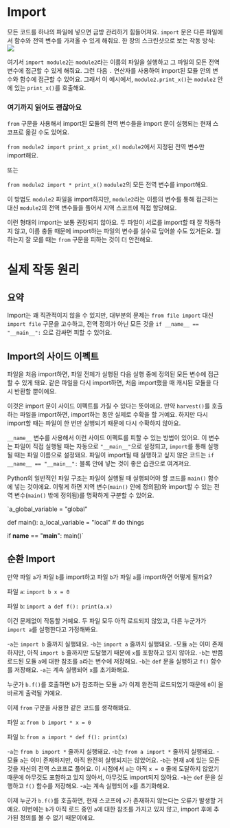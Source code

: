 # Import
모든 코드를 하나의 파일에 넣으면 금방 관리하기 힘들어져요. 
`import` 문은 다른 파일에서 함수와 전역 변수를 가져올 수 있게 해줘요.
한 장의 스크린샷으로 보는 작동 방식:
![](ImportsInOnePicture400)

여기서 `import module2`는 `module2`라는 이름의 파일을 실행하고 그 파일의 모든 전역 변수에 접근할 수 있게 해줘요.
그런 다음 `.` 연산자를 사용하여 import된 모듈 안의 변수와 함수에 접근할 수 있어요.
그래서 이 예시에서, `module2.print_x()`는 `module2` 안에 있는 `print_x()`를 호출해요.

### 여기까지 읽어도 괜찮아요

`from` 구문을 사용해서 import된 모듈의 전역 변수들을 import 문이 실행되는 현재 스코프로 옮길 수도 있어요.

`from module2 import print_x
print_x()`
`module2`에서 지정된 전역 변수만 import해요.

또는

`from module2 import *
print_x()`
`module2`의 모든 전역 변수를 import해요.

이 방법도 `module2` 파일을 import하지만, `module2`라는 이름의 변수를 통해 접근하는 대신 `module2`의 전역 변수들을 풀어서 지역 스코프에 직접 할당해요.

이런 형태의 import는 보통 권장되지 않아요. 두 파일이 서로를 import할 때 잘 작동하지 않고, 이름 충돌 때문에 import하는 파일의 변수를 실수로 덮어쓸 수도 있거든요. 뭘 하는지 잘 모를 때는 `from` 구문을 피하는 것이 더 안전해요.

# 실제 작동 원리

## 요약
Import는 꽤 직관적이지 않을 수 있지만, 대부분의 문제는 `from file import` 대신 `import file` 구문을 고수하고, 전역 정의가 아닌 모든 것을
`if __name__ == "__main__":`
으로 감싸면 피할 수 있어요.

## Import의 사이드 이펙트
파일을 처음 import하면, 파일 전체가 실행된 다음 실행 중에 정의된 모든 변수에 접근할 수 있게 돼요.
같은 파일을 다시 import하면, 처음 import했을 때 캐시된 모듈을 다시 반환할 뿐이에요.

이것은 import 문이 사이드 이펙트를 가질 수 있다는 뜻이에요. 만약 `harvest()`를 호출하는 파일을 import하면, import하는 동안 실제로 수확을 할 거예요. 하지만 다시 import할 때는 파일이 한 번만 실행되기 때문에 다시 수확하지 않아요.

`__name__` 변수를 사용해서 이런 사이드 이펙트를 피할 수 있는 방법이 있어요. 이 변수는 파일이 직접 실행될 때는 자동으로 `"__main__"`으로 설정되고, `import`를 통해 실행될 때는 파일 이름으로 설정돼요.
파일이 import될 때 실행하고 싶지 않은 코드는 `if __name__ == "__main__":` 블록 안에 넣는 것이 좋은 습관으로 여겨져요.

Python의 일반적인 파일 구조는 파일이 실행될 때 실행되어야 할 코드를 `main()` 함수에 넣는 것이에요. 이렇게 하면 지역 변수(`main()` 안에 정의됨)와 import할 수 있는 전역 변수(`main()` 밖에 정의됨)를 명확하게 구분할 수 있어요.

`a_global_variable = "global"

def main():
    a_local_variable = "local"
    # do things

if __name__ == "__main__":
    main()`

## 순환 Import
만약 파일 `a`가 파일 `b`를 import하고 파일 `b`가 파일 `a`를 import하면 어떻게 될까요?

파일 `a`:
`import b
x = 0`

파일 `b`:
`import a
def f():
    print(a.x)`

이건 문제없이 작동할 거예요. 두 파일 모두 아직 로드되지 않았고, 다른 누군가가 `import a`를 실행한다고 가정해봐요.

-`a`는 `import b` 줄까지 실행돼요.
-`b`는 `import a` 줄까지 실행돼요.
-모듈 `a`는 이미 존재하지만, 아직 `import b` 줄까지만 도달했기 때문에 `x`를 포함하고 있지 않아요.
-`b`는 반쯤 로드된 모듈 `a`에 대한 참조를 `a`라는 변수에 저장해요.
-`b`는 `def` 문을 실행하고 `f()` 함수를 저장해요.
-`a`는 계속 실행되어 `x`를 초기화해요.

누군가 `b.f()`를 호출하면 `b`가 참조하는 모듈 `a`가 이제 완전히 로드되었기 때문에 `0`이 올바르게 출력될 거예요.

이제 `from` 구문을 사용한 같은 코드를 생각해봐요.

파일 `a`:
`from b import *
x = 0`

파일 `b`:
`from a import *
def f():
    print(x)`

-`a`는 `from b import *` 줄까지 실행돼요.
-`b`는 `from a import *` 줄까지 실행돼요.
-모듈 `a`는 이미 존재하지만, 아직 완전히 실행되지는 않았어요.
-`b`는 현재 `a`에 있는 모든 것을 자신의 전역 스코프로 풀어요. 이 시점에서 `a`는 아직 `x = 0` 줄에 도달하지 않았기 때문에 아무것도 포함하고 있지 않아서, 아무것도 import되지 않아요.
-`b`는 `def` 문을 실행하고 `f()` 함수를 저장해요.
-`a`는 계속 실행되어 `x`를 초기화해요.

이제 누군가 `b.f()`를 호출하면, 현재 스코프에 `x`가 존재하지 않는다는 오류가 발생할 거예요. 이번에는 `b`가 아직 로드 중인 `a`에 대한 참조를 가지고 있지 않고, import 후에 추가된 정의를 볼 수 없기 때문이에요.